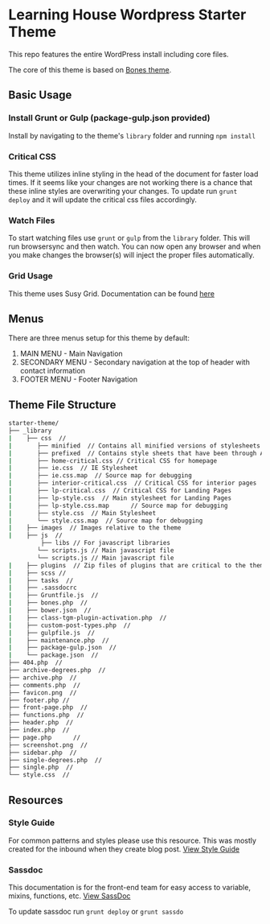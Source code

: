 # Learning House Wordpress Starter Theme

This repo features the entire WordPress install including core files.

The core of this theme is based on [Bones theme](https://github.com/eddiemachado/bones).

## Basic Usage

### Install Grunt or Gulp (package-gulp.json provided)

Install by navigating to the theme's `library` folder and running `npm install`

### Critical CSS

This theme utilizes inline styling in the head of the document for faster load times. If it seems like your changes are not working there is a chance that these inline styles are overwriting your changes. To update run `grunt deploy` and it will update the critical css files accordingly.

### Watch Files

To start watching files use `grunt` or `gulp` from the `library` folder. This will run browsersync and then watch. You can now open any browser and when you make changes the browser(s) will inject the proper files automatically.

### Grid Usage

This theme uses Susy Grid. Documentation can be found [here](http://susydocs.oddbird.net/en/latest/)

## Menus

There are three menus setup for this theme by default:

1. MAIN MENU - Main Navigation
2. SECONDARY MENU - Secondary navigation at the top of header with contact information
3. FOOTER MENU - Footer Navigation

## Theme File Structure

``` bash
starter-theme/
├── _library
|    ├── css  //
|       ├── minified  // Contains all minified versions of stylesheets
|       ├── prefixed  // Contains style sheets that have been through Autoprefixer
|       ├── home-critical.css // Critical CSS for homepage
|       ├── ie.css  // IE Stylesheet
|       ├── ie.css.map  // Source map for debugging
|       ├── interior-critical.css  // Critical CSS for interior pages
|       ├── lp-critical.css  // Critical CSS for Landing Pages
|       ├── lp-style.css  // Main stylesheet for Landing Pages
|       ├── lp-style.css.map	  // Source map for debugging
|       ├── style.css  // Main Stylesheet
|       └── style.css.map  // Source map for debugging
|    ├── images  // Images relative to the theme
|    ├── js  //
         ├── libs // For javascript libraries
        └── scripts.js // Main javascript file
        └── scripts.js // Main javascript file
|    ├── plugins  // Zip files of plugins that are critical to the theme
|    ├── scss //
|    ├── tasks  //
|    ├── .sassdocrc
|    ├── Gruntfile.js  //
|    ├── bones.php  //
|    ├── bower.json  //
|    ├── class-tgm-plugin-activation.php  //
|    ├── custom-post-types.php  //
|    ├── gulpfile.js  //
|    ├── maintenance.php  //
|    ├── package-gulp.json  //
|    └── package.json  //
├── 404.php  //
├── archive-degrees.php  //
├── archive.php  //
├── comments.php  //
├── favicon.png  //
├── footer.php //
├── front-page.php  //
├── functions.php  //
├── header.php  //
├── index.php  //
├── page.php	  //
├── screenshot.png  //
├── sidebar.php  //
├── single-degrees.php  //
├── single.php  //
└── style.css  //
```

## Resources

### Style Guide

For common patterns and styles please use this resource. This was mostly created for the inbound when they create blog post. [View Style Guide](http://tlhstarter.wpengine.com/style-guide)

### Sassdoc

This documentation is for the front-end team for easy access to variable, mixins, functions, etc. [View SassDoc](http://tlhstarter.wpengine.com/sassdoc)

To update sassdoc run `grunt deploy` or `grunt sassdo`
